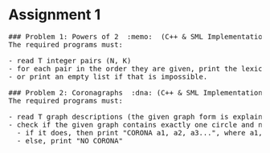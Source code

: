 
# Assignment 1
<pre>
### Problem 1: Powers of 2  :memo:  (C++ & SML Implementations)
The required programs must:

- read T integer pairs (N, K)
- for each pair in the order they are given, print the lexicographically smallest way that **N** can be written as a sum of exactly **K** powers of 2
- or print an empty list if that is impossible.

### Problem 2: Coronagraphs  :dna: (C++ & SML Implementations)
The required programs must:

- read T graph descriptions (the given graph form is explained in the statements)
- check if the given graph contains exactly one circle and no other
  - if it does, then print "CORONA a1, a2, a3...", where a1,a2,a3... are the numbers of children of each subtree whose root is a circle node, sorted from smallest to largest
  - else, print "NO CORONA"
</pre>

